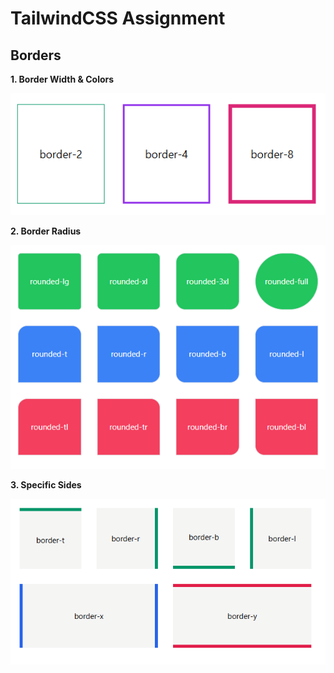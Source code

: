 # TailwindCSS Assignment

## Borders

**1. Border Width & Colors**

![image](./border%20images/border.png)

**2. Border Radius**

![image](./border%20images/radius.png)

**3. Specific Sides**

![image](./border%20images/sides.png)